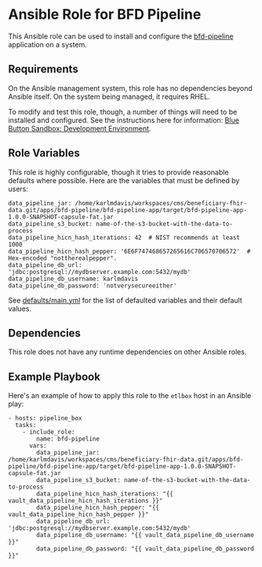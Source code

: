 Ansible Role for BFD Pipeline
=============================

This Ansible role can be used to install and configure the [bfd-pipeline](../../../../apps/bfd-pipeline) application on a system.

Requirements
------------

On the Ansible management system, this role has no dependencies beyond Ansible itself. On the system being managed, it requires RHEL.

To modify and test this role, though, a number of things will need to be installed and configured. See the instructions here for information: [Blue Button Sandbox: Development Environment](https://github.com/HHSIDEAlab/bluebutton-sandbox#development-environment).

Role Variables
--------------

This role is highly configurable, though it tries to provide reasonable defaults where possible. Here are the variables that must be defined by users:

    data_pipeline_jar: /home/karlmdavis/workspaces/cms/beneficiary-fhir-data.git/apps/bfd-pipeline/bfd-pipeline-app/target/bfd-pipeline-app-1.0.0-SNAPSHOT-capsule-fat.jar
    data_pipeline_s3_bucket: name-of-the-s3-bucket-with-the-data-to-process
    data_pipeline_hicn_hash_iterations: 42  # NIST recommends at least 1000
    data_pipeline_hicn_hash_pepper: '6E6F747468657265616C706570706572'  # Hex-encoded "nottherealpepper".
    data_pipeline_db_url: 'jdbc:postgresql://mydbserver.example.com:5432/mydb'
    data_pipeline_db_username: karlmdavis
    data_pipeline_db_password: 'notverysecureeither'

See [defaults/main.yml](./defaults/main.yml) for the list of defaulted variables and their default values.

Dependencies
------------

This role does not have any runtime dependencies on other Ansible roles.

Example Playbook
----------------

Here's an example of how to apply this role to the `etlbox` host in an Ansible play:

    - hosts: pipeline_box
      tasks:
        - include_role:
            name: bfd-pipeline
          vars:
            data_pipeline_jar: /home/karlmdavis/workspaces/cms/beneficiary-fhir-data.git/apps/bfd-pipeline/bfd-pipeline-app/target/bfd-pipeline-app-1.0.0-SNAPSHOT-capsule-fat.jar
            data_pipeline_s3_bucket: name-of-the-s3-bucket-with-the-data-to-process
            data_pipeline_hicn_hash_iterations: "{{ vault_data_pipeline_hicn_hash_iterations }}"
            data_pipeline_hicn_hash_pepper: "{{ vault_data_pipeline_hicn_hash_pepper }}"
            data_pipeline_db_url: 'jdbc:postgresql://mydbserver.example.com:5432/mydb'
            data_pipeline_db_username: "{{ vault_data_pipeline_db_username }}"
            data_pipeline_db_password: "{{ vault_data_pipeline_db_password }}"
